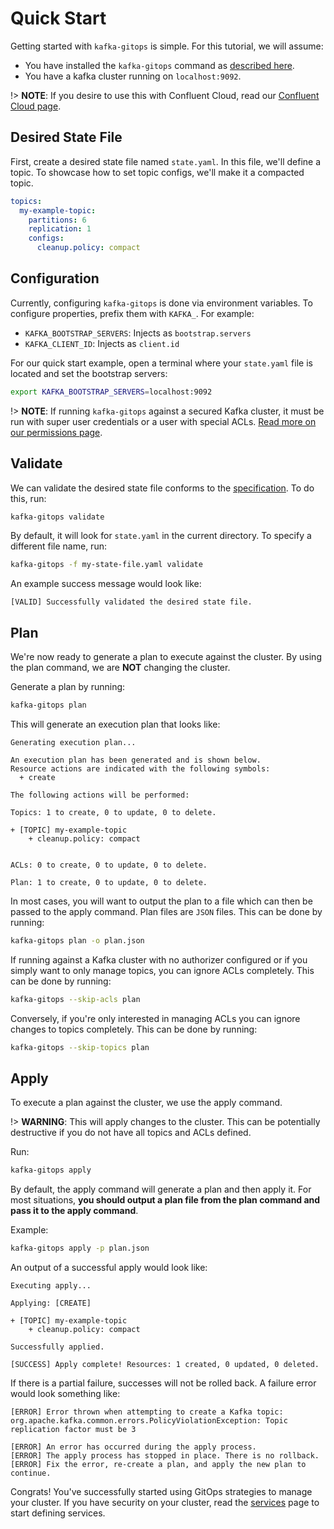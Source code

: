 # Quick Start

Getting started with `kafka-gitops` is simple. For this tutorial, we will assume:

- You have installed the `kafka-gitops` command as [described here](/installation.md).
- You have a kafka cluster running on `localhost:9092`. 

!> **NOTE**: If you desire to use this with Confluent Cloud, read our [Confluent Cloud page][ccloud].

## Desired State File

First, create a desired state file named `state.yaml`. In this file, we'll define a topic. To showcase how to set topic configs, we'll make it a compacted topic.

```yaml
topics:
  my-example-topic:
    partitions: 6
    replication: 1
    configs:
      cleanup.policy: compact
```

## Configuration

Currently, configuring `kafka-gitops` is done via environment variables. To configure properties, prefix them with `KAFKA_`. For example:

* `KAFKA_BOOTSTRAP_SERVERS`: Injects as `bootstrap.servers`
* `KAFKA_CLIENT_ID`: Injects as `client.id`

For our quick start example, open a terminal where your `state.yaml` file is located and set the bootstrap servers:

```bash
export KAFKA_BOOTSTRAP_SERVERS=localhost:9092
```

!> **NOTE**: If running `kafka-gitops` against a secured Kafka cluster, it must be run with super user credentials or a user with special ACLs. [Read more on our permissions page][permissions].

## Validate
We can validate the desired state file conforms to the [specification][specification]. To do this, run:

```bash
kafka-gitops validate
```

By default, it will look for `state.yaml` in the current directory. To specify a different file name, run:

```bash
kafka-gitops -f my-state-file.yaml validate
```

An example success message would look like:

```text
[VALID] Successfully validated the desired state file.
```

## Plan

We're now ready to generate a plan to execute against the cluster. By using the plan command, we are **NOT** changing the cluster.

Generate a plan by running:

```bash
kafka-gitops plan
```

This will generate an execution plan that looks like:


```text
Generating execution plan...

An execution plan has been generated and is shown below.
Resource actions are indicated with the following symbols:
  + create

The following actions will be performed:

Topics: 1 to create, 0 to update, 0 to delete.

+ [TOPIC] my-example-topic
	+ cleanup.policy: compact


ACLs: 0 to create, 0 to update, 0 to delete.

Plan: 1 to create, 0 to update, 0 to delete.
```

In most cases, you will want to output the plan to a file which can then be passed to the apply command. Plan files are `JSON` files. This can be done by running:

```bash
kafka-gitops plan -o plan.json
```

If running against a Kafka cluster with no authorizer configured or if you simply want to only manage topics, you can ignore ACLs completely. This can be done by running:

```bash
kafka-gitops --skip-acls plan
```

Conversely, if you're only interested in managing ACLs you can ignore changes to topics completely. This can be done by running:

```bash
kafka-gitops --skip-topics plan
```

## Apply

To execute a plan against the cluster, we use the apply command.

!> **WARNING**: This will apply changes to the cluster. This can be potentially destructive if you do not have all topics and ACLs defined.

Run:

```bash
kafka-gitops apply
```

By default, the apply command will generate a plan and then apply it. For most situations, **you should output a plan file from the plan command and pass it to the apply command**.

Example:

```bash
kafka-gitops apply -p plan.json
```

An output of a successful apply would look like:

```text
Executing apply...

Applying: [CREATE]

+ [TOPIC] my-example-topic
	+ cleanup.policy: compact

Successfully applied.

[SUCCESS] Apply complete! Resources: 1 created, 0 updated, 0 deleted.
```

If there is a partial failure, successes will not be rolled back. A failure error would look something like:

```text
[ERROR] Error thrown when attempting to create a Kafka topic:
org.apache.kafka.common.errors.PolicyViolationException: Topic replication factor must be 3

[ERROR] An error has occurred during the apply process.
[ERROR] The apply process has stopped in place. There is no rollback.
[ERROR] Fix the error, re-create a plan, and apply the new plan to continue.
```

Congrats! You've successfully started using GitOps strategies to manage your cluster. If you have security on your cluster, read the [services][services] page to start defining services. 

[ccloud]: /confluent-cloud.md
[permissions]: /permissions.md
[specification]: /specification.md
[services]: /services.md
